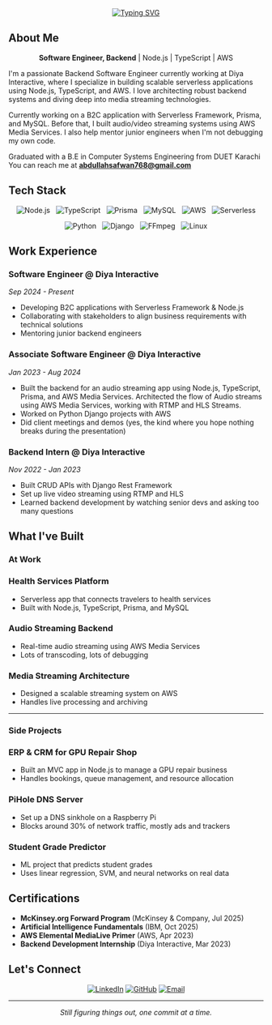 <div align="center"> 
  <a href="https://git.io/typing-svg"><img src="https://readme-typing-svg.demolab.com?font=Fira+Code&pause=1000&center=true&vCenter=true&width=500&lines=Greetings+Traveler!;Stay+awhile+and+explore." alt="Typing SVG" /></a>

</div>

## About Me

<div align="center">

**Software Engineer, Backend** | Node.js | TypeScript | AWS

</div>
I'm a passionate Backend Software Engineer currently working at Diya Interactive, where I specialize in building scalable serverless applications using Node.js, TypeScript, and AWS. I love architecting robust backend systems and diving deep into media streaming technologies.

Currently working on a B2C application with Serverless Framework, Prisma, and MySQL. Before that, I built audio/video streaming systems using AWS Media Services. I also help mentor junior engineers when I'm not debugging my own code.

Graduated with a B.E in Computer Systems Engineering from DUET Karachi
You can reach me at **abdullahsafwan768@gmail.com**

## Tech Stack

<div align="center">

![Node.js](https://img.shields.io/badge/Node.js-339933?style=for-the-badge&logo=nodedotjs&logoColor=white)
&nbsp;
![TypeScript](https://img.shields.io/badge/TypeScript-3178C6?style=for-the-badge&logo=typescript&logoColor=white)
&nbsp;
![Prisma](https://img.shields.io/badge/Prisma-2D3748?style=for-the-badge&logo=prisma&logoColor=white)
&nbsp;
![MySQL](https://img.shields.io/badge/MySQL-4479A1?style=for-the-badge&logo=mysql&logoColor=white)
&nbsp;
![AWS](https://img.shields.io/badge/AWS-232F3E?style=for-the-badge&logo=amazonaws&logoColor=white)
&nbsp;
![Serverless](https://img.shields.io/badge/Serverless-FD5750?style=for-the-badge&logo=serverless&logoColor=white)

![Python](https://img.shields.io/badge/Python-3776AB?style=for-the-badge&logo=python&logoColor=white)
&nbsp;
![Django](https://img.shields.io/badge/Django-092E20?style=for-the-badge&logo=django&logoColor=white)
&nbsp;
![FFmpeg](https://img.shields.io/badge/FFmpeg-007808?style=for-the-badge&logo=ffmpeg&logoColor=white)
&nbsp;
![Linux](https://img.shields.io/badge/Linux-FCC624?style=for-the-badge&logo=linux&logoColor=black)

</div>

## Work Experience

### Software Engineer @ Diya Interactive

_Sep 2024 - Present_

- Developing B2C applications with Serverless Framework & Node.js
- Collaborating with stakeholders to align business requirements with technical solutions
- Mentoring junior backend engineers

### Associate Software Engineer @ Diya Interactive

_Jan 2023 - Aug 2024_

- Built the backend for an audio streaming app using Node.js, TypeScript, Prisma, and AWS Media Services. Architected the flow of Audio streams using AWS Media Services, working with RTMP and HLS Streams.
- Worked on Python Django projects with AWS
- Did client meetings and demos (yes, the kind where you hope nothing breaks during the presentation)

### Backend Intern @ Diya Interactive

_Nov 2022 - Jan 2023_

- Built CRUD APIs with Django Rest Framework
- Set up live video streaming using RTMP and HLS
- Learned backend development by watching senior devs and asking too many questions

## What I've Built

### **At Work**

### Health Services Platform

- Serverless app that connects travelers to health services
- Built with Node.js, TypeScript, Prisma, and MySQL

### Audio Streaming Backend

- Real-time audio streaming using AWS Media Services
- Lots of transcoding, lots of debugging

### Media Streaming Architecture

- Designed a scalable streaming system on AWS
- Handles live processing and archiving

---

### **Side Projects**

### ERP & CRM for GPU Repair Shop

- Built an MVC app in Node.js to manage a GPU repair business
- Handles bookings, queue management, and resource allocation

### PiHole DNS Server

- Set up a DNS sinkhole on a Raspberry Pi
- Blocks around 30% of network traffic, mostly ads and trackers

### Student Grade Predictor

- ML project that predicts student grades
- Uses linear regression, SVM, and neural networks on real data

## Certifications

- **McKinsey.org Forward Program** (McKinsey & Company, Jul 2025)
- **Artificial Intelligence Fundamentals** (IBM, Oct 2025)
- **AWS Elemental MediaLive Primer** (AWS, Apr 2023)
- **Backend Development Internship** (Diya Interactive, Mar 2023)

## Let's Connect

<div align="center">

[![LinkedIn](https://img.shields.io/badge/LinkedIn-0077B5?style=for-the-badge&logo=linkedin&logoColor=white)](https://linkedin.com/in/ash768)
[![GitHub](https://img.shields.io/badge/GitHub-100000?style=for-the-badge&logo=github&logoColor=white)](https://github.com/abdullahsafwan)
[![Email](https://img.shields.io/badge/Email-D14836?style=for-the-badge&logo=gmail&logoColor=white)](mailto:abdullahsafwan768@gmail.com)

</div>

---

<div align="center">

_Still figuring things out, one commit at a time._

</div>
